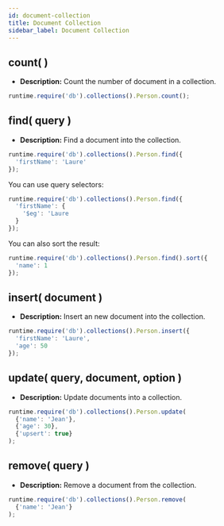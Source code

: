 ```yaml
---
id: document-collection
title: Document Collection
sidebar_label: Document Collection
---
```


## count( )

- **Description:** Count the number of document in a collection.

```js
runtime.require('db').collections().Person.count();
```

## find( query )

- **Description:** Find a document into the collection.

```js
runtime.require('db').collections().Person.find({
  'firstName': 'Laure'
});
```

You can use query selectors:

```js
runtime.require('db').collections().Person.find({
  'firstName': {
    '$eg': 'Laure
  }
});
```

You can also sort the result:

```js
runtime.require('db').collections().Person.find().sort({
  'name': 1
});
```

## insert( document )

- **Description:** Insert an new document into the collection.

```js
runtime.require('db').collections().Person.insert({
  'firstName': 'Laure',
  'age': 50
});
```

## update( query, document, option )

- **Description:** Update documents into a collection.

```js
runtime.require('db').collections().Person.update(
  {'name': 'Jean'},
  {'age': 30}, 
  {'upsert': true}
);
```

## remove( query )

- **Description:** Remove a document from the collection.

```js
runtime.require('db').collections().Person.remove(
  {'name': 'Jean'}
);
```